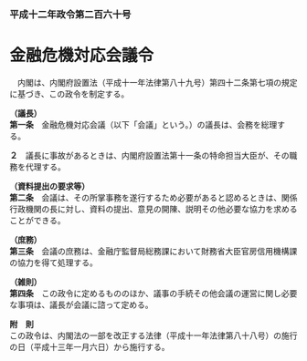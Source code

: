 ### 平成十二年政令第二百六十号  
# 金融危機対応会議令  
　内閣は、内閣府設置法（平成十一年法律第八十九号）第四十二条第七項の規定に基づき、この政令を制定する。  
  
**（議長）**  
**第一条**　金融危機対応会議（以下「会議」という。）の議長は、会務を総理する。  
  
**２**　議長に事故があるときは、内閣府設置法第十一条の特命担当大臣が、その職務を代理する。  
  
**（資料提出の要求等）**  
**第二条**　会議は、その所掌事務を遂行するため必要があると認めるときは、関係行政機関の長に対し、資料の提出、意見の開陳、説明その他必要な協力を求めることができる。  
  
**（庶務）**  
**第三条**　会議の庶務は、金融庁監督局総務課において財務省大臣官房信用機構課の協力を得て処理する。  
  
**（雑則）**  
**第四条**　この政令に定めるもののほか、議事の手続その他会議の運営に関し必要な事項は、議長が会議に諮って定める。  
  
**附　則**  
この政令は、内閣法の一部を改正する法律（平成十一年法律第八十八号）の施行の日（平成十三年一月六日）から施行する。  
  

